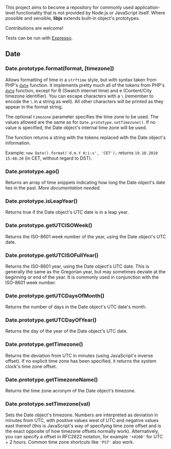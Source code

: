 This project aims to become a repository for commonly used application-level functionality that is not provided by Node.js or JavaScript itself. Where possible and sensible, **libjs** extends built-in object's prototypes.

Contributions are welcome!

Tests can be run with [Expresso](http://github.com/visionmedia/expresso).

## Date

### Date.prototype.**format(format, [timezone])**

Allows formatting of time in a `strftime` style, but with syntax taken from PHP's [`date`](http://php.net/date) function. It implements pretty much all of the tokens from PHP's [`date`](http://php.net/date) function, except for B (Swatch internet time) and e (Content/City timezone identifier). You can escape characters with a `\` (remember to encode the `\` in a string as well). All other characters will be printed as they appear in the format string.

The optional `timezone` parameter specifies the time zone to be used. The values allowed are the same as for `Date.prototype.setTimezone()`. If no value is specified, the Date object's internal time zone will be used.

The function returns a string with the tokens replaced with the Date object's information.

Example: `new Date().format('d.m.Y H:i:s', 'CET');` returns `19.10.2010 15:48:20` (in CET, without regard to DST).

### Date.prototype.**ago()**

Returns an array of time snippets indicating how long the Date object's date lies in the past. *More documentation needed.*


### Date.prototype.**isLeapYear()**

Returns true if the Date object's UTC date is in a leap year.

### Date.prototype.**getUTCISOWeek()**

Returns the ISO-8601 week number of the year, using the Date object's UTC date.

### Date.prototype.**getUTCISOFullYear()**

Returns the ISO-8601 year, using the Date object's UTC date. This is generally the same as the Gregorian year, but may sometimes deviate at the beginning or end of the year. It is commonly used in conjunction with the ISO-8601 week number.

### Date.prototype.**getUTCDaysOfMonth()**

Returns the number of days in the Date object's UTC date's month.

### Date.prototype.**getUTCDayOfYear()**

Returns the day of the year of the Date object's UTC date.

### Date.prototype.**getTimezone()**

Returns the deviation from UTC in minutes (using JavaScript's inverse offset). If no explicit time zone has been specified, it returns the system clock's time zone offset.

### Date.prototype.**getTimezoneName()**

Returns the time zone acronym of the Date object's timezone.

### Date.prototype.**setTimezone(val)**

Sets the Date object's timezone. Numbers are interpreted as deviation in minutes from UTC, with positive values west of UTC and negative values east thereof (this is JavaScript's way of specifying time zone offset and is the exact opposite of how timezone offsets normally work). Alternatively, you can specify a offset in RFC2822 notation, for example `'+0200'` for UTC + 2 hours. Common time zone shortcuts like `'PST'` also work.

